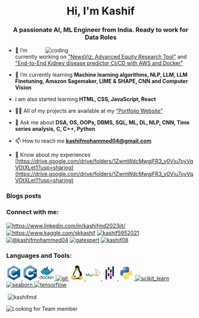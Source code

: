 <h1 align="center">Hi, I'm Kashif</h1>
<h3 align="center">A passionate AI, ML Engineer from India. Ready to work for Data Roles</h3>


<img align="right" alt="coding" width="400" src = "https://media.giphy.com/media/jMbfmwkrcm82PRlYa9/giphy.gif">

- 🔭 I’m currently working on ["NewsViz: Advanced Equity Research Tool"](https://github.com/KASHIFMD/NewsViz-Advanced-Equity-Research-Tool) and ["End-to-End Kidney disease predictor CI/CD with AWS and Docker"](https://github.com/KASHIFMD/End-to-End-Kidney-Disease-Predictor-CI-CD-with-AWS-and-Docker)

- 🌱 I’m currently learning **Machine learning algorithms, NLP, LLM, LLM Finetuning, Amazon Sagemaker, LIME & SHAPE, CNN and Computer Vision**

- I am also started learning **HTML, CSS, JavaScript, React**

- 👨‍💻 All of my projects are available at my ["Portfolio Website"](https://linktr.ee/kashif_DA)

- 💬 Ask me about **DSA, OS, OOPs, DBMS, SQL, ML, DL, NLP, CNN, Time series analysis, C, C++, Python**

- 📫 How to reach me **kashifmohammed04@gmail.com**

- 📄 Know about my experiences [https://drive.google.com/drive/folders/1ZwmWdcMwgjFR3_v0Viu7oyVqVOtXLet1?usp=sharing](https://drive.google.com/drive/folders/1ZwmWdcMwgjFR3_v0Viu7oyVqVOtXLet1?usp=sharing)




### Blogs posts
<!-- BLOG-POST-LIST:START -->
<!-- BLOG-POST-LIST:END -->

<h3 align="left">Connect with me:</h3>
<p align="left">
<a href="https://linkedin.com/in/https://www.linkedin.com/in/kashifmd2023iit/" target="blank"><img align="center" src="https://raw.githubusercontent.com/rahuldkjain/github-profile-readme-generator/master/src/images/icons/Social/linked-in-alt.svg" alt="https://www.linkedin.com/in/kashifmd2023iit/" height="30" width="40" /></a>
<a href="https://kaggle.com/https://www.kaggle.com/skkashif" target="blank"><img align="center" src="https://raw.githubusercontent.com/rahuldkjain/github-profile-readme-generator/master/src/images/icons/Social/kaggle.svg" alt="https://www.kaggle.com/skkashif" height="30" width="40" /></a>
<a href="https://instagram.com/kashif5952021" target="blank"><img align="center" src="https://raw.githubusercontent.com/rahuldkjain/github-profile-readme-generator/master/src/images/icons/Social/instagram.svg" alt="kashif5952021" height="30" width="40" /></a>
<a href="https://medium.com/@kashifmohammed04" target="blank"><img align="center" src="https://raw.githubusercontent.com/rahuldkjain/github-profile-readme-generator/master/src/images/icons/Social/medium.svg" alt="@kashifmohammed04" height="30" width="40" /></a>
<a href="https://www.youtube.com/c/gatexpert" target="blank"><img align="center" src="https://raw.githubusercontent.com/rahuldkjain/github-profile-readme-generator/master/src/images/icons/Social/youtube.svg" alt="gatexpert" height="30" width="40" /></a>
<a href="https://codeforces.com/profile/kashif08" target="blank"><img align="center" src="https://raw.githubusercontent.com/rahuldkjain/github-profile-readme-generator/master/src/images/icons/Social/codeforces.svg" alt="kashif08" height="30" width="40" /></a>
</p>

<h3 align="left">Languages and Tools:</h3>
<p align="left"> <a href="https://www.cprogramming.com/" target="_blank" rel="noreferrer"> <img src="https://raw.githubusercontent.com/devicons/devicon/master/icons/c/c-original.svg" alt="c" width="40" height="40"/> </a> <a href="https://www.w3schools.com/cpp/" target="_blank" rel="noreferrer"> <img src="https://raw.githubusercontent.com/devicons/devicon/master/icons/cplusplus/cplusplus-original.svg" alt="cplusplus" width="40" height="40"/> </a> <a href="https://www.docker.com/" target="_blank" rel="noreferrer"> <img src="https://raw.githubusercontent.com/devicons/devicon/master/icons/docker/docker-original-wordmark.svg" alt="docker" width="40" height="40"/> </a> <a href="https://git-scm.com/" target="_blank" rel="noreferrer"> <img src="https://www.vectorlogo.zone/logos/git-scm/git-scm-icon.svg" alt="git" width="40" height="40"/> </a> <a href="https://www.linux.org/" target="_blank" rel="noreferrer"> <img src="https://raw.githubusercontent.com/devicons/devicon/master/icons/linux/linux-original.svg" alt="linux" width="40" height="40"/> </a> <a href="https://www.mysql.com/" target="_blank" rel="noreferrer"> <img src="https://raw.githubusercontent.com/devicons/devicon/master/icons/mysql/mysql-original-wordmark.svg" alt="mysql" width="40" height="40"/> </a> <a href="https://pandas.pydata.org/" target="_blank" rel="noreferrer"> <img src="https://raw.githubusercontent.com/devicons/devicon/2ae2a900d2f041da66e950e4d48052658d850630/icons/pandas/pandas-original.svg" alt="pandas" width="40" height="40"/> </a> <a href="https://www.python.org" target="_blank" rel="noreferrer"> <img src="https://raw.githubusercontent.com/devicons/devicon/master/icons/python/python-original.svg" alt="python" width="40" height="40"/> </a> <a href="https://scikit-learn.org/" target="_blank" rel="noreferrer"> <img src="https://upload.wikimedia.org/wikipedia/commons/0/05/Scikit_learn_logo_small.svg" alt="scikit_learn" width="40" height="40"/> </a> <a href="https://seaborn.pydata.org/" target="_blank" rel="noreferrer"> <img src="https://seaborn.pydata.org/_images/logo-mark-lightbg.svg" alt="seaborn" width="40" height="40"/> </a> <a href="https://www.tensorflow.org" target="_blank" rel="noreferrer"> <img src="https://www.vectorlogo.zone/logos/tensorflow/tensorflow-icon.svg" alt="tensorflow" width="40" height="40"/> </a> </p>

<p>&nbsp;<img align="center" src="https://github-readme-stats.vercel.app/api?username=kashifmd&show_icons=true&locale=en" alt="kashifmd" /></p>
<img alt="Looking for Team member" width="300" src = "https://media.giphy.com/media/3AEMVHLJQm8MwC9dMw/giphy.gif">
<!--
### Hi there 👋

**KASHIFMD/KASHIFMD** is a ✨ _special_ ✨ repository because its `README.md` (this file) appears on your GitHub profile.

Here are some ideas to get you started:

- 🔭 I’m currently working on ...
- 🌱 I’m currently learning ...
- 👯 I’m looking to collaborate on ...
- 🤔 I’m looking for help with ...
- 💬 Ask me about ...
- 📫 How to reach me: ...
- 😄 Pronouns: ...
- ⚡ Fun fact: ...
-->
